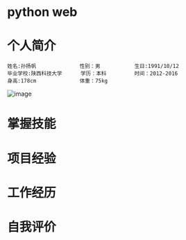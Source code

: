 # python web
# 个人简介
```
姓名:孙扬帆              性别：男           生日:1991/10/12
毕业学校:陕西科技大学      学历：本科         时间：2012-2016
身高:178cm              体重：75kg
```
![image](http://img.blog.csdn.net/20170905221009021?watermark/2/text/aHR0cDovL2Jsb2cuY3Nkbi5uZXQvdTAxMTA4NTczNA==/font/5a6L5L2T/fontsize/400/fill/I0JBQkFCMA==/dissolve/70/gravity/SouthEast)
# 掌握技能
# 项目经验
# 工作经历
# 自我评价
